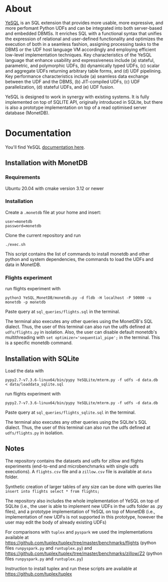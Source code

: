 # About

[YeSQL](https://athenarc.github.io/YeSQL/) is an SQL extension that provides more usable, more expressive, and more perfomant Python UDFs and can be integrated into both server-based and embedded DBMSs. It enriches SQL with a functional syntax that unifies the expression of relational and user-defined functionality and optimizes the execution of both in a seamless fashion, assigning processing tasks to the DBMS or the UDF host language VM accordingly and employing efficient low-level implementation techniques. Key characteristics of the YeSQL language that enhance usability and expressiveness include (a) stateful, parametric, and polymorphic UDFs, (b) dynamically typed UDFs, (c) scalar and aggregate UDFs returning arbitrary table forms, and (d) UDF pipelining. Key performance characteristics include (a) seamless data exchange between the UDF and the DBMS, (b) JIT-compiled UDFs, (c) UDF parallelization, (d) stateful UDFs, and (e) UDF fusion.

YeSQL is designed to work in synergy with existing systems. It is fully implemented on top of SQLITE API, originally introduced in SQLite, but there is also a prototype implementation on top of a read optimised server database (MonetDB).

# Documentation

You'll find YeSQL [documentation here](https://athenarc.github.io/YeSQL/).

## Installation with MonetDB

### Requirements

Ubuntu 20.04 with cmake version 3.12 or newer

### Installation

Create a `.monetdb` file at your home and insert:
```
user=monetdb
password=monetdb
```

Clone the current repository and run
```
./exec.sh
```
This script contains the list of commands to install monetdb and other python and system dependencies, the commands to load the UDFs and data in MonetDB. 

### Flights experiment

run flights experiment with 

```
python3 YeSQL_MonetDB/monetdb.py -d fldb -H localhost -P 50000 -u monetdb -p monetdb
``` 

Paste query at `sql_queries/flights.sql` in the terminal.

The terminal also executes any other queries using the MonetDB's SQL dialect. 
Thus, the user of this terminal can also run the udfs defined at `udfs/flights.py` in isolation.
Also, the user can disable default monetdb's multithreading with `set optimizer='sequential_pipe';` in the terminal.
This is a specific monetdb command. 

## Installation with SQLite

Load the data with
```
pypy2.7-v7.3.6-linux64/bin/pypy YeSQLite/mterm.py -f udfs -d data.db  < data/loaddata_sqlite.sql
```

run flights experiment with
```
pypy2.7-v7.3.6-linux64/bin/pypy YeSQLite/mterm.py -f udfs -d data.db
```
Paste query at `sql_queries/flights_sqlite.sql` in the terminal.

The terminal also executes any other queries using the SQLite's SQL dialect.
Thus, the user of this terminal can also run the udfs defined at `udfs/flights.py` in isolation.

## Notes

The repository contains the datasets and udfs for zillow and flights experiments (end-to-end and microbenchmarks with single udfs executions). 
A  `flights.csv` file and a `zillow.csv` file is available at `data` folder.

Synthetic creation of larger tables of any size can be done with queries like `insert into flights select * from flights;`

The repository also includes the whole implementation of YeSQL on top of SQLite (i.e., the user is able to implement new UDFs in the udfs folder as .py files), and a prototype implementation of YeSQL on top of MonetDB (i.e., implementation of new UDFs is not supported in this prototype, however the user may edit the body of already existing UDFs)

For comparisons with `tuplex` and `pyspark` we used the implementations available at 
https://github.com/tuplex/tuplex/tree/master/benchmarks/flights (python files `runpyspark.py` and `runtuplex.py`)
and
https://github.com/tuplex/tuplex/tree/master/benchmarks/zillow/Z2 (python files `runpyspark.py` and `runtuplex.py`)

Instruction to install tuplex and run these scripts are available at https://github.com/tuplex/tuplex

